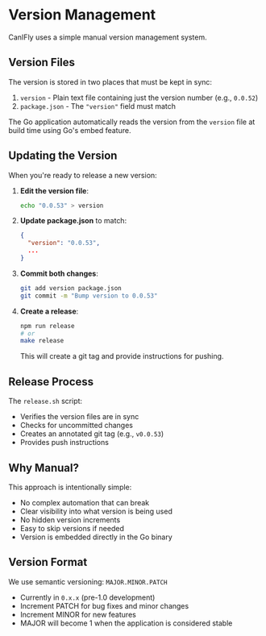# Version Management

CanIFly uses a simple manual version management system.

## Version Files

The version is stored in two places that must be kept in sync:
1. `version` - Plain text file containing just the version number (e.g., `0.0.52`)
2. `package.json` - The `"version"` field must match

The Go application automatically reads the version from the `version` file at build time using Go's embed feature.

## Updating the Version

When you're ready to release a new version:

1. **Edit the version file**:
   ```bash
   echo "0.0.53" > version
   ```

2. **Update package.json** to match:
   ```json
   {
     "version": "0.0.53",
     ...
   }
   ```

3. **Commit both changes**:
   ```bash
   git add version package.json
   git commit -m "Bump version to 0.0.53"
   ```

4. **Create a release**:
   ```bash
   npm run release
   # or
   make release
   ```

   This will create a git tag and provide instructions for pushing.

## Release Process

The `release.sh` script:
- Verifies the version files are in sync
- Checks for uncommitted changes
- Creates an annotated git tag (e.g., `v0.0.53`)
- Provides push instructions

## Why Manual?

This approach is intentionally simple:
- No complex automation that can break
- Clear visibility into what version is being used
- No hidden version increments
- Easy to skip versions if needed
- Version is embedded directly in the Go binary

## Version Format

We use semantic versioning: `MAJOR.MINOR.PATCH`
- Currently in `0.x.x` (pre-1.0 development)
- Increment PATCH for bug fixes and minor changes
- Increment MINOR for new features
- MAJOR will become 1 when the application is considered stable